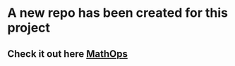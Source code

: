 # A new repo has been created for this project

## Check it out here [MathOps](https://github.com/Deveesh-Shetty/MathOps)
